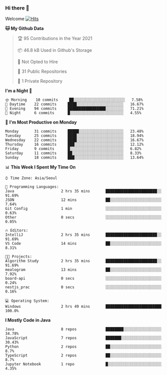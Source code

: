 ### Hi there 👋 

Welcome [![Hits](https://hits.seeyoufarm.com/api/count/incr/badge.svg?url=https%3A%2F%2Fgithub.com%2Fharry4455&count_bg=%2379C83D&title_bg=%23555555&icon=&icon_color=%23E7E7E7&title=hits&edge_flat=false)](https://hits.seeyoufarm.com)


<!--
**harry4455/harry4455** is a ✨ _special_ ✨ repository because its `README.md` (this file) appears on your GitHub profile.

Here are some ideas to get you started:

- 🔭 I’m currently working on ...
- 🌱 I’m currently learning ...
- 👯 I’m looking to collaborate on ...
- 🤔 I’m looking for help with ...
- 💬 Ask me about ...
- 📫 How to reach me: ...
- 😄 Pronouns: ...
- ⚡ Fun fact: ...
-->

<!--START_SECTION:waka-->
**🐱 My Github Data** 

> 🏆 95 Contributions in the Year 2021
 > 
> 📦 46.8 kB Used in Github's Storage 
 > 
> 🚫 Not Opted to Hire
 > 
> 📜 31 Public Repositories 
 > 
> 🔑 1 Private Repository 
 > 
**I'm a Night 🦉** 

```text
🌞 Morning    10 commits     ██░░░░░░░░░░░░░░░░░░░░░░░   7.58% 
🌆 Daytime    22 commits     ████░░░░░░░░░░░░░░░░░░░░░   16.67% 
🌃 Evening    94 commits     █████████████████░░░░░░░░   71.21% 
🌙 Night      6 commits      █░░░░░░░░░░░░░░░░░░░░░░░░   4.55%

```
📅 **I'm Most Productive on Monday** 

```text
Monday       31 commits     █████░░░░░░░░░░░░░░░░░░░░   23.48% 
Tuesday      25 commits     ████░░░░░░░░░░░░░░░░░░░░░   18.94% 
Wednesday    22 commits     ████░░░░░░░░░░░░░░░░░░░░░   16.67% 
Thursday     16 commits     ███░░░░░░░░░░░░░░░░░░░░░░   12.12% 
Friday       9 commits      █░░░░░░░░░░░░░░░░░░░░░░░░   6.82% 
Saturday     11 commits     ██░░░░░░░░░░░░░░░░░░░░░░░   8.33% 
Sunday       18 commits     ███░░░░░░░░░░░░░░░░░░░░░░   13.64%

```


📊 **This Week I Spent My Time On** 

```text
⌚︎ Time Zone: Asia/Seoul

💬 Programming Languages: 
Java                     2 hrs 35 mins       ███████████████████████░░   91.69% 
JSON                     12 mins             ██░░░░░░░░░░░░░░░░░░░░░░░   7.64% 
Git Config               1 min               ░░░░░░░░░░░░░░░░░░░░░░░░░   0.63% 
Other                    0 secs              ░░░░░░░░░░░░░░░░░░░░░░░░░   0.05%

🔥 Editors: 
IntelliJ                 2 hrs 35 mins       ███████████████████████░░   91.69% 
VS Code                  14 mins             ██░░░░░░░░░░░░░░░░░░░░░░░   8.31%

🐱‍💻 Projects: 
Algorithm Study          2 hrs 35 mins       ███████████████████████░░   91.69% 
mealogram                13 mins             ██░░░░░░░░░░░░░░░░░░░░░░░   7.92% 
board-api                0 secs              ░░░░░░░░░░░░░░░░░░░░░░░░░   0.24% 
nestjs_prac              0 secs              ░░░░░░░░░░░░░░░░░░░░░░░░░   0.16%

💻 Operating System: 
Windows                  2 hrs 49 mins       █████████████████████████   100.0%

```

**I Mostly Code in Java** 

```text
Java                     8 repos             ████████░░░░░░░░░░░░░░░░░   34.78% 
JavaScript               7 repos             ███████░░░░░░░░░░░░░░░░░░   30.43% 
Python                   2 repos             ██░░░░░░░░░░░░░░░░░░░░░░░   8.7% 
TypeScript               2 repos             ██░░░░░░░░░░░░░░░░░░░░░░░   8.7% 
Jupyter Notebook         1 repo              █░░░░░░░░░░░░░░░░░░░░░░░░   4.35%

```



<!--END_SECTION:waka-->
